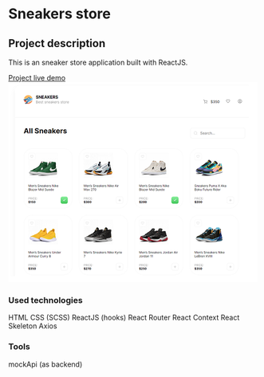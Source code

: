 # Sneakers store

## Project description
This is an sneaker store application built with ReactJS.

[Project live demo](https://rpavlenko.github.io/sneakers-store/) <br />
![](https://raw.githubusercontent.com/rpavlenko/sneakers-store/main/public/img/image.png)

### Used technologies
HTML
CSS (SCSS)
ReactJS (hooks)
React Router
React Context
React Skeleton
Axios

### Tools
mockApi (as backend)
